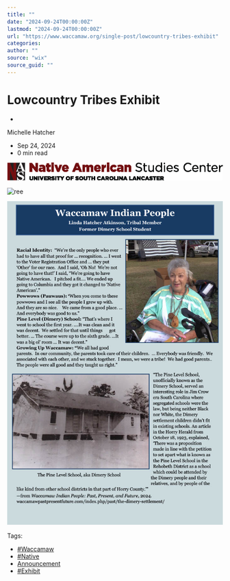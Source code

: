 ```yaml
---
title: ""
date: "2024-09-24T00:00:00Z"
lastmod: "2024-09-24T00:00:00Z"
url: "https://www.waccamaw.org/single-post/lowcountry-tribes-exhibit"
categories:
author: ""
source: "wix"
source_guid: ""
---
```


# Lowcountry Tribes Exhibit

-

Michelle Hatcher
- Sep 24, 2024
- 0 min read

![ree](./images/98a108_076aef698a804883b5f549ffc64c052c~mv2-1.png)

![ree](./images/98a108_8db25b49233b4ff4ab5547265089cf85~mv2-1.jpg)

![ree](./images/98a108_37055c4ff3ec40dfbbce5a88183a3b2f~mv2-1.jpg)

Tags:

- [#Waccamaw](https://www.waccamaw.org/updates/tags/waccamaw-1)
- [#Native](https://www.waccamaw.org/updates/tags/native-2)
- [Announcement](https://www.waccamaw.org/updates/tags/announcement)
- [#Exhibit](https://www.waccamaw.org/updates/tags/exhibit)

